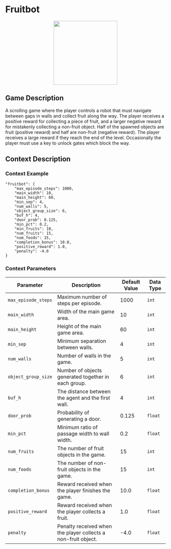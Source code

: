 # Fruitbot

<div style="text-align:center">
    <img src="https://raw.githubusercontent.com/openai/procgen/master/screenshots/fruitbot.png" width="200px">
</div>

## Game Description
A scrolling game where the player controls a robot that must navigate between gaps in walls and collect fruit along the way. The player receives a positive reward for collecting a piece of fruit, and a larger negative reward for mistakenly collecting a non-fruit object. Half of the spawned objects are fruit (positive reward) and half are non-fruit (negative reward). The player receives a large reward if they reach the end of the level. Occasionally the player must use a key to unlock gates which block the way.

## Context Description

### Context Example
```
"fruitbot": {
    "max_episode_steps": 1000,
    "main_width": 10,
    "main_height": 60,
    "min_sep": 4,
    "num_walls": 5,
    "object_group_size": 6,
    "buf_h": 4,
    "door_prob": 0.125,
    "min_pct": 0.2,
    "min_fruits": 10,
    "num_fruits": 15,
    "num_foods": 15,
    "completion_bonus": 10.0,
    "positive_reward": 1.0,
    "penalty": -4.0
}

```

### Context Parameters
| Parameter | Description | Default Value | Data Type |
|-----------|-------------|---------------|-----------|
|`max_episode_steps`| Maximum number of steps per episode. | 1000 | `int` |
|`main_width`| Width of the main game area. | 10 | `int` |
|`main_height`| Height of the main game area. | 60 | `int` |
|`min_sep`| Minimum separation between walls. | 4 | `int` |
|`num_walls`| Number of walls in the game. | 5 | `int` |
|`object_group_size`| Number of objects generated together in each group. | 6 | `int` |
|`buf_h`| The distance between the agent and the first wall.  | 4 | `int` |
|`door_prob`| Probability of generating a door. | 0.125 | `float` |
|`min_pct`| Minimum ratio of passage width to wall width. | 0.2 | `float` |
|`num_fruits`| The number of fruit objects in the game. | 15 | `int` |
|`num_foods`| The number of non-fruit objects in the game. | 15 | `int` |
|`completion_bonus`| Reward received when the player finishes the game. | 10.0 | `float` |
|`positive_reward`| Reward received when the player collects a fruit. | 1.0 | `float` |
|`penalty`| Penalty received when the player collects a non-fruit object. | -4.0 | `float` |
